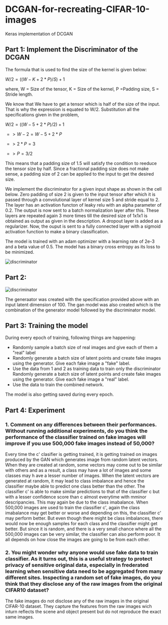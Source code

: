 # DCGAN-for-recreating-CIFAR-10-images
Keras implementation of DCGAN

## Part 1: Implement the Discriminator of the DCGAN
The formula that is used to find the size of the kernel is given below:

$W/2 = ((W-K+2*P )/S)+1$

where, W = Size of the tensor, K = Size of the kernel, P =Padding size, S = Stride length.

We know that We have to get a tensor which is half of the size of the input. That is why the expression is equated to W/2. Substitution all the specifications given in the problem, 

$W/2 = ((W-5 +2*P)/2) + 1$

$=> W - 2 = W - 5 + 2*P$

$=> 2*P = 3$

$=> P = 3/2$

This means that a padding size of 1.5 will satisfy the condition to reeduce the tensor size by half. Since a fractional padding size does not make sense, a padding size of 2 can be applied to the input to get the desired size. 


We implement the discriminator for a given input shape as shown in the cell below. Zero padding of size 2 is given to the input tensor after which it is passed through a convolutional layer of kernel size 5 and stride equal to 2. The layer has an activation functon of leaky relu with an alpha parameter of 0.2. The output is now sent to a batch normalization layer after this. These layers are repeated again 3 more times till the desired size of 1x1x1 is obtained as output as given in the description. A dropout layer is added as a regularizer. Now, the ouput is sent to a fully connected layer with a sigmoid activation function to make a binary classification. 


The model is trained with an adam optimizer with a learning rate of 2e-3 and a beta value of 0.5. The model has a binary cross entropy as its loss to be minimized. 

![discriminator](https://drive.google.com/uc?export=view&id=1KrqS_AyjHIm7leVh58pjVRmnGx-le1vB)

## Part 2: 

![discriminator](https://drive.google.com/uc?export=view&id=18RwpQChvU1FLfnCEfMiJKsKklsOkDyTS)

The generaator was created with the specification provided above with an input latent dimension of 100. The gan model was also created which is the combination of the generator model followed by the discriminator model. 

## Part 3: Training the model
During every epoch of training, following things are happening:
* Randomly sample a batch size of real images and give each of them a "real" label
* Randomly generate a batch size of latent points and create fake images using the generator. Give each fake image a "fake" label.
* Use the data from 1 and 2 as training data to train only the discriminator
Randomly generate a batch size of latent points and create fake images using the generator. Give each fake image a "real" label.
* Use the data to train the combined network. 

The model is also getting saved during every epoch.

## Part 4: Experiment

### 1.   Comment on any differences between their performances. Without running additional experiments, do you think the performance of the classifier trained on fake images will improve if you use 500,000 fake images instead of 50,000?

Every time the c' clasifier is getting trained, it is getting trained on images produced by the GAN which generates image from random latent vectors. When they are created at random, some vectors may come out to be similar with others and as a result, a class may have a lot of images and some classes may h ave a lesser number of images. When the latent vectors are generated at random, it may lead to class imbalance and hence the classifier maybe able to predict one class better than the other. The classifier c' is able to make similar predictions to that of the classifier c but with a lesser confidence score than c almost everytime with mminor descripancies. This may again be due to the class imabalance. When 500,000 images are used to train the classifier c', again the class imabalance may get better or worse and depending on this, the classifier c' may perform better. But even though there might be class imbalances, there would now be enough samples for each class and the classifier might get better. But since it is random, and there is a very small chance where all the 500,000 images can be very similar, the classifier can also perform poor. It all depends on how close the images are going to be from each other. 

### 2.   You might wonder why anyone would use fake data to train classifier. As it turns out, this is a useful strategy to protect privacy of sensitive original data, especially in frederated learning when sensitive data need to be aggregated from many different sites. Inspecting a random set of fake images, do you think that they disclose any of the raw images from the original CIFAR10 dataset? 

The fake images do not disclose any of the raw images in the original CIFAR-10 dataset. They capture the features from the raw images wich inturn reflects the scene and object present but do not reproduce the exact same images.

